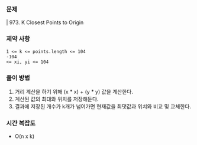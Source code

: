 ### 문제
| 973. K Closest Points to Origin


### 제약 사항
<code>1 <= k <= points.length <= 104</code><br>
<code>-104 <= xi, yi <= 104</code>

### 풀이 방법
1. 거리 계산을 하기 위해 (x * x) + (y * y) 값을 계산한다.
2. 계산된 값의 최대와 위치를 저장해둔다.
3. 결과에 저장된 개수가 k개가 넘어가면 현재값을 최댓값과 위치와 비교 및 교체한다.

### 시간 복잡도
- O(n x k)